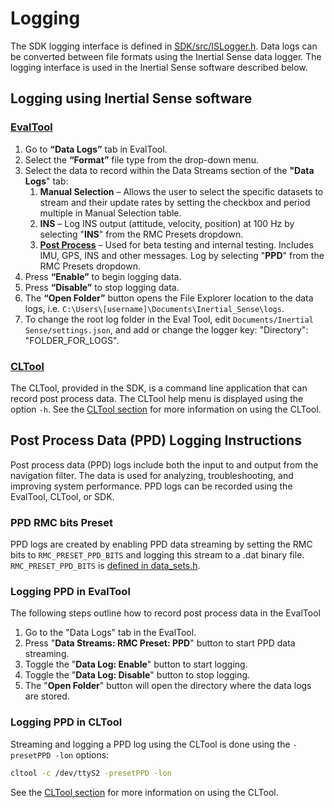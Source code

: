 # Logging

The SDK logging interface is defined in [SDK/src/ISLogger.h](https://github.com/inertialsense/InertialSenseSDK/blob/master/src/ISLogger.h). Data logs can be converted between file formats using the Inertial Sense data logger. The logging interface is used in the Inertial Sense software described below.

## Logging using Inertial Sense software

### [EvalTool](../software/evaltool.md)


1. Go to **“Data Logs”** tab in EvalTool.
1. Select the **“Format”** file type from the drop-down menu.
1. Select the data to record within the Data Streams section of the **"Data Logs**" tab:
   1. **Manual Selection** – Allows the user to select the specific datasets to stream and their update rates by setting the checkbox and period multiple in Manual Selection table.
   1. **INS** – Log INS output (attitude, velocity, position) at 100 Hz by selecting "**INS**" from the RMC Presets dropdown.
   1. [**Post Process**](#post-process-data-ppd-logging-instructions) – Used for beta testing and internal testing. Includes IMU, GPS, INS and other messages. Log by selecting "**PPD**" from the RMC Presets dropdown.
1. Press **“Enable”** to begin logging data.
1. Press **“Disable”** to stop logging data.
1. The **“Open Folder”** button opens the File Explorer location to the data logs, i.e.
`C:\Users\[username]\Documents\Inertial_Sense\logs`.
1. To change the root log folder in the Eval Tool, edit `Documents/Inertial Sense/settings.json`, and add or change the logger key: "Directory": "FOLDER_FOR_LOGS".

### [CLTool](../software/cltool.md)
The CLTool, provided in the SDK, is a command line application that can record post process data.  The CLTool help menu is displayed using the option `-h`.  See the [CLTool section](../software/cltool.md) for more information on using the CLTool.

## Post Process Data (PPD) Logging Instructions

Post process data (PPD) logs include both the input to and output from the navigation filter. The data is used for analyzing, troubleshooting, and improving system performance. PPD logs can be recorded using the EvalTool, CLTool, or SDK.

### PPD RMC bits Preset

PPD logs are created by enabling PPD data streaming by setting the RMC bits to `RMC_PRESET_PPD_BITS` and logging this stream to a .dat binary file.  `RMC_PRESET_PPD_BITS` is [defined in data_sets.h](https://github.com/inertialsense/InertialSenseSDK/blob/master/src/data_sets.h#L1153-L1169).

### Logging PPD in EvalTool

The following steps outline how to record post process data in the EvalTool

1. Go to the "Data Logs" tab in the EvalTool.
2. Press "**Data Streams: RMC Preset: PPD**" button to start PPD data streaming. 
3. Toggle the "**Data Log: Enable**" button to start logging.
4. Toggle the "**Data Log: Disable**" button to stop logging.
5. The "**Open Folder**" button will open the directory where the data logs are stored.

### Logging PPD in CLTool

  Streaming and logging a PPD log using the CLTool is done using the `-presetPPD -lon` options:

```bash
cltool -c /dev/ttyS2 -presetPPD -lon
```
See the [CLTool section](../software/cltool.md) for more information on using the CLTool.
